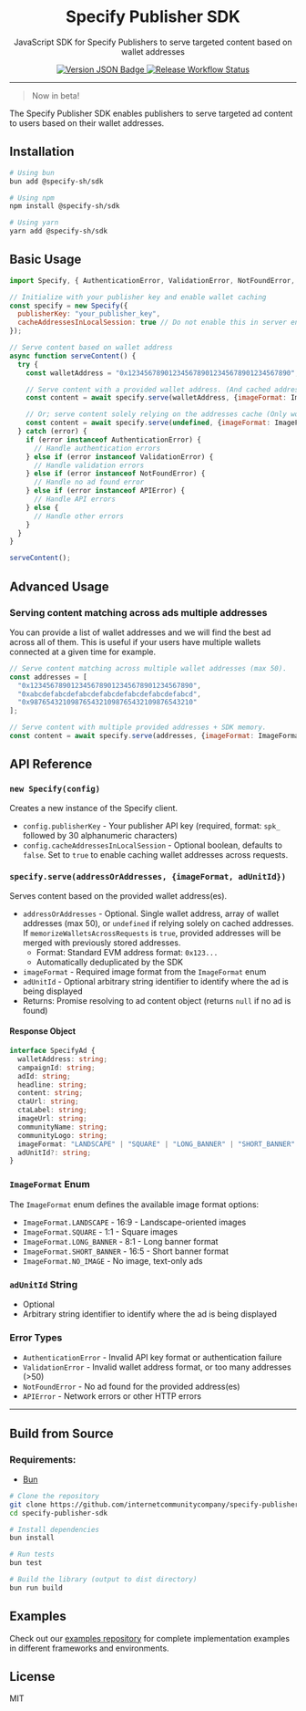 <div align="center">
  <h1>Specify Publisher SDK</h1>

  <p>
    JavaScript SDK for Specify Publishers to serve targeted content based on wallet addresses
  </p>

  <div>
  <a href="https://github.com/InternetCommunityCompany/specify-publisher-sdk">
     <img alt="Version JSON Badge" src="https://img.shields.io/badge/dynamic/json?url=https%3A%2F%2Fraw.githubusercontent.com%2Finternetcommunitycompany%2Fspecify-publisher-sdk%2Fmain%2Fpackage.json&query=%24.version&label=Version">
    </a>
    <a href="https://github.com/InternetCommunityCompany/specify-publisher-sdk">
     <img alt="Release Workflow Status" src="https://img.shields.io/github/actions/workflow/status/internetcommunitycompany/specify-publisher-sdk/release.yml?style=flat&label=Release">
    </a>
  </div>
</div>

---

> Now in beta!

The Specify Publisher SDK enables publishers to serve targeted ad content to users based on their wallet addresses.

## Installation

```bash
# Using bun
bun add @specify-sh/sdk

# Using npm
npm install @specify-sh/sdk

# Using yarn
yarn add @specify-sh/sdk

```

## Basic Usage

```js
import Specify, { AuthenticationError, ValidationError, NotFoundError, APIError, ImageFormat } from "@specify-sh/sdk";

// Initialize with your publisher key and enable wallet caching
const specify = new Specify({
  publisherKey: "your_publisher_key",
  cacheAddressesInLocalSession: true // Do not enable this in server environments
});

// Serve content based on wallet address
async function serveContent() {
  try {
    const walletAddress = "0x1234567890123456789012345678901234567890";

    // Serve content with a provided wallet address. (And cached addresses as well if cacheAddressesInLocalSession is enabled.)
    const content = await specify.serve(walletAddress, {imageFormat: ImageFormat.LANDSCAPE, adUnitId: "header-banner-1"});

    // Or; serve content solely relying on the addresses cache (Only works if you have cacheAddressesInLocalSession enabled.)
    const content = await specify.serve(undefined, {imageFormat: ImageFormat.SQUARE, adUnitId: "sidebar-ad-1"});
  } catch (error) {
    if (error instanceof AuthenticationError) {
      // Handle authentication errors
    } else if (error instanceof ValidationError) {
      // Handle validation errors
    } else if (error instanceof NotFoundError) {
      // Handle no ad found error
    } else if (error instanceof APIError) {
      // Handle API errors
    } else {
      // Handle other errors
    }
  }
}

serveContent();
```

## Advanced Usage

### Serving content matching across ads multiple addresses

You can provide a list of wallet addresses and we will find the best ad across all of them. This is useful if your users have multiple wallets connected at a given time for example.

```js
// Serve content matching across multiple wallet addresses (max 50).
const addresses = [
  "0x1234567890123456789012345678901234567890",
  "0xabcdefabcdefabcdefabcdefabcdefabcdefabcd",
  "0x9876543210987654321098765432109876543210"
];

// Serve content with multiple provided addresses + SDK memory.
const content = await specify.serve(addresses, {imageFormat: ImageFormat.SQUARE, adUnitId: "ad-unit-2"});
```

## API Reference

### `new Specify(config)`

Creates a new instance of the Specify client.

- `config.publisherKey` - Your publisher API key (required, format: `spk_` followed by 30 alphanumeric characters)
- `config.cacheAddressesInLocalSession` - Optional boolean, defaults to `false`. Set to `true` to enable caching wallet addresses across requests.

### `specify.serve(addressOrAddresses, {imageFormat, adUnitId})`

Serves content based on the provided wallet address(es).

- `addressOrAddresses` - Optional. Single wallet address, array of wallet addresses (max 50), or `undefined` if relying solely on cached addresses. If `memorizeWalletsAcrossRequests` is `true`, provided addresses will be merged with previously stored addresses.
  - Format: Standard EVM address format: `0x123...`
  - Automatically deduplicated by the SDK
- `imageFormat` - Required image format from the `ImageFormat` enum
- `adUnitId` - Optional arbitrary string identifier to identify where the ad is being displayed
- Returns: Promise resolving to ad content object (returns `null` if no ad is found)

#### Response Object

```typescript
interface SpecifyAd {
  walletAddress: string;
  campaignId: string;
  adId: string;
  headline: string;
  content: string;
  ctaUrl: string;
  ctaLabel: string;
  imageUrl: string;
  communityName: string;
  communityLogo: string;
  imageFormat: "LANDSCAPE" | "SQUARE" | "LONG_BANNER" | "SHORT_BANNER" | "NO_IMAGE";  
  adUnitId?: string;
}
```

### `ImageFormat` Enum

The `ImageFormat` enum defines the available image format options:

- `ImageFormat.LANDSCAPE` - 16:9 - Landscape-oriented images
- `ImageFormat.SQUARE` - 1:1 - Square images
- `ImageFormat.LONG_BANNER` - 8:1 - Long banner format
- `ImageFormat.SHORT_BANNER` - 16:5 - Short banner format
- `ImageFormat.NO_IMAGE` - No image, text-only ads

### `adUnitId` String
- Optional
- Arbitrary string identifier to identify where the ad is being displayed

### Error Types

- `AuthenticationError` - Invalid API key format or authentication failure
- `ValidationError` - Invalid wallet address format, or too many addresses (>50)
- `NotFoundError` - No ad found for the provided address(es)
- `APIError` - Network errors or other HTTP errors

---

## Build from Source

### Requirements:

- [Bun](https://bun.sh)

```bash
# Clone the repository
git clone https://github.com/internetcommunitycompany/specify-publisher-sdk.git
cd specify-publisher-sdk

# Install dependencies
bun install

# Run tests
bun test

# Build the library (output to dist directory)
bun run build
```

## Examples

Check out our [examples repository](https://github.com/InternetCommunityCompany/specify-publisher-sdk-examples) for complete implementation examples in different frameworks and environments.

## License

MIT